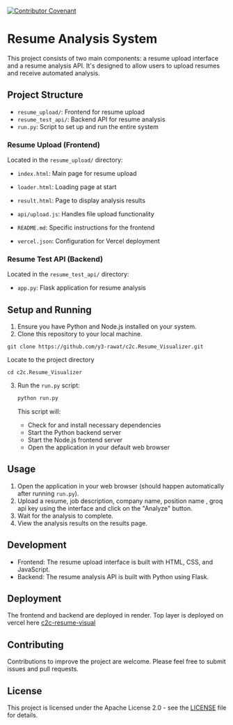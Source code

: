 [![Contributor Covenant](https://img.shields.io/badge/Contributor%20Covenant-2.1-4baaaa.svg)](code_of_conduct.md)

# Resume Analysis System

This project consists of two main components: a resume upload interface and a resume analysis API. It's designed to allow users to upload resumes and receive automated analysis.

## Project Structure

- `resume_upload/`: Frontend for resume upload
- `resume_test_api/`: Backend API for resume analysis
- `run.py`: Script to set up and run the entire system

### Resume Upload (Frontend)

Located in the `resume_upload/` directory:

- `index.html`: Main page for resume upload
- `loader.html`: Loading page at start 
- `result.html`: Page to display analysis results
- `api/upload.js`: Handles file upload functionality

- `README.md`: Specific instructions for the frontend
- `vercel.json`: Configuration for Vercel deployment

### Resume Test API (Backend)

Located in the `resume_test_api/` directory:

- `app.py`: Flask application for resume analysis

## Setup and Running

1. Ensure you have Python and Node.js installed on your system.
2. Clone this repository to your local machine.
```
git clone https://github.com/y3-rawat/c2c.Resume_Visualizer.git
```
Locate to the project directory
```
cd c2c.Resume_Visualizer
```
3. Run the `run.py` script:

   ```python
   python run.py
   ```

   This script will:
   - Check for and install necessary dependencies
   - Start the Python backend server
   - Start the Node.js frontend server
   - Open the application in your default web browser

## Usage

1. Open the application in your web browser (should happen automatically after running `run.py`).
2. Upload a resume, job description, company name, position name , groq api key using the interface and click on the "Analyze" button.
3. Wait for the analysis to complete.
4. View the analysis results on the results page.

## Development

- Frontend: The resume upload interface is built with HTML, CSS, and JavaScript.
- Backend: The resume analysis API is built with Python using Flask.


## Deployment

The frontend and backend are deployed in render. Top layer is deployed on vercel here [c2c-resume-visual](https://c2c-resume-visual.vercel.app/)
## Contributing

Contributions to improve the project are welcome. Please feel free to submit issues and pull requests.

## License

This project is licensed under the Apache License 2.0 - see the [LICENSE](LICENSE) file for details.

